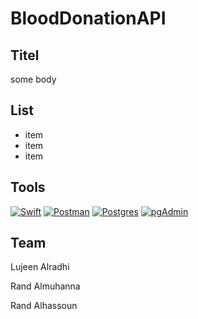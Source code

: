 # BloodDonationAPI

  

## Titel
some body


## List 
- item
- item
- item


## Tools
[![Swift][SwiftUI-img]][SwiftUI-url]   [![Postman][Postman-img]][Postman-url]  [![Postgres][Postgres-img]][Postgres-url]  [![pgAdmin][pgAdmin-img]][Postman-url]   





## Team

Lujeen Alradhi

Rand Almuhanna

Rand Alhassoun

<!-- MARKDOWN LINKS & IMAGES -->

<!-- https://www.markdownguide.org/basic-syntax/#reference-style-links -->

[SwiftUI-img]: https://img.shields.io/badge/-SwiftUI-blue
[SwiftUI-url]: https://developer.apple.com/xcode/swiftui/

[Postman-img]: https://img.shields.io/badge/-Postman-yellow
[Postman-url]: https://www.postman.com

[Postgres-img]: https://img.shields.io/badge/-Postgres-blue
[Postgres-url]: https://www.postgresql.org

[pgAdmin-img]: https://img.shields.io/badge/-pgadmin-yellow
[pgAdmin-url]: https://www.pgadmin.org


